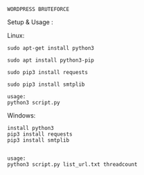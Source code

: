 ```
WORDPRESS BRUTEFORCE
```

Setup & Usage : 

Linux:
```
sudo apt-get install python3

sudo apt install python3-pip

sudo pip3 install requests

sudo pip3 install smtplib

usage:
python3 script.py
```

Windows:
```
install python3
pip3 install requests
pip3 install smtplib


usage:
python3 script.py list_url.txt threadcount
```

